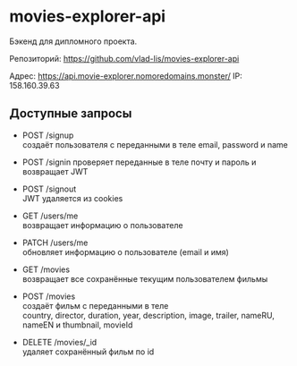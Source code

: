 # movies-explorer-api
Бэкенд для дипломного проекта.

Репозиторий: https://github.com/vlad-lis/movies-explorer-api

Адрес: https://api.movie-explorer.nomoredomains.monster/
IP: 158.160.39.63

## Доступные запросы

* POST /signup  
создаёт пользователя с переданными в теле email, password и name

* POST /signin 
проверяет переданные в теле почту и пароль и возвращает JWT

* POST /signout  
JWT удаляется из cookies

* GET /users/me  
возвращает информацию о пользователе

* PATCH /users/me  
обновляет информацию о пользователе (email и имя)

* GET /movies  
возвращает все сохранённые текущим  пользователем фильмы
 
* POST /movies  
создаёт фильм с переданными в теле  
country, director, duration, year, description, image, trailer, nameRU, nameEN и thumbnail, movieId

* DELETE /movies/_id  
удаляет сохранённый фильм по id
